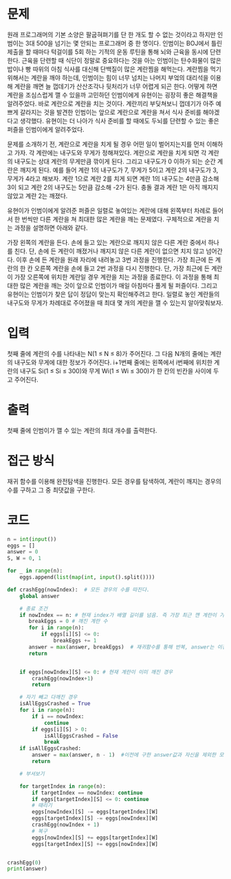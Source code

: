 # 문제
원래 프로그래머의 기본 소양은 팔굽혀펴기를 단 한 개도 할 수 없는 것이라고 하지만 인범이는 3대 500을 넘기는 몇 안되는 프로그래머 중 한 명이다. 인범이는 BOJ에서 틀린 제출을 할 때마다 턱걸이를 5회 하는 기적의 운동 루틴을 통해 뇌와 근육을 동시에 단련한다. 근육을 단련할 때 식단이 정말로 중요하다는 것을 아는 인범이는 탄수화물이 많은 밥이나 빵 따위의 아침 식사를 대신해 단백질이 많은 계란찜을 해먹는다. 계란찜을 먹기 위해서는 계란을 깨야 하는데, 인범이는 힘이 너무 넘치는 나머지 부엌의 대리석을 이용해 계란을 깨면 늘 껍데기가 산산조각나 뒷처리가 너무 어렵게 되곤 한다. 어떻게 하면 계란을 조심스럽게 깰 수 있을까 고민하던 인범이에게 유현이는 굉장히 좋은 해결책을 알려주었다. 바로 계란으로 계란을 치는 것이다. 계란끼리 부딪쳐보니 껍데기가 아주 예쁘게 갈라지는 것을 발견한 인범이는 앞으로 계란으로 계란을 쳐서 식사 준비를 해야겠다고 생각했다. 유현이는 더 나아가 식사 준비를 할 때에도 두뇌를 단련할 수 있는 좋은 퍼즐을 인범이에게 알려주었다.

문제를 소개하기 전, 계란으로 계란을 치게 될 경우 어떤 일이 벌어지는지를 먼저 이해하고 가자. 각 계란에는 내구도와 무게가 정해져있다. 계란으로 계란을 치게 되면 각 계란의 내구도는 상대 계란의 무게만큼 깎이게 된다. 그리고 내구도가 0 이하가 되는 순간 계란은 깨지게 된다. 예를 들어 계란 1의 내구도가 7, 무게가 5이고 계란 2의 내구도가 3, 무게가 4라고 해보자. 계란 1으로 계란 2를 치게 되면 계란 1의 내구도는 4만큼 감소해 3이 되고 계란 2의 내구도는 5만큼 감소해 -2가 된다. 충돌 결과 계란 1은 아직 깨지지 않았고 계란 2는 깨졌다.

유현이가 인범이에게 알려준 퍼즐은 일렬로 놓여있는 계란에 대해 왼쪽부터 차례로 들어서 한 번씩만 다른 계란을 쳐 최대한 많은 계란을 깨는 문제였다. 구체적으로 계란을 치는 과정을 설명하면 아래와 같다.

가장 왼쪽의 계란을 든다.
손에 들고 있는 계란으로 깨지지 않은 다른 계란 중에서 하나를 친다. 단, 손에 든 계란이 깨졌거나 깨지지 않은 다른 계란이 없으면 치지 않고 넘어간다. 이후 손에 든 계란을 원래 자리에 내려놓고 3번 과정을 진행한다.
가장 최근에 든 계란의 한 칸 오른쪽 계란을 손에 들고 2번 과정을 다시 진행한다. 단, 가장 최근에 든 계란이 가장 오른쪽에 위치한 계란일 경우 계란을 치는 과정을 종료한다.
이 과정을 통해 최대한 많은 계란을 깨는 것이 앞으로 인범이가 매일 아침마다 풀게 될 퍼즐이다. 그리고 유현이는 인범이가 찾은 답이 정답이 맞는지 확인해주려고 한다. 일렬로 놓인 계란들의 내구도와 무게가 차례대로 주어졌을 때 최대 몇 개의 계란을 깰 수 있는지 알아맞춰보자.

# 입력
첫째 줄에 계란의 수를 나타내는 N(1 ≤ N ≤ 8)가 주어진다. 그 다음 N개의 줄에는 계란의 내구도와 무게에 대한 정보가 주어진다. i+1번째 줄에는 왼쪽에서 i번째에 위치한 계란의 내구도 Si(1 ≤ Si ≤ 300)와 무게 Wi(1 ≤ Wi ≤ 300)가 한 칸의 빈칸을 사이에 두고 주어진다.

# 출력
첫째 줄에 인범이가 깰 수 있는 계란의 최대 개수를 출력한다.

# 접근 방식
재귀 함수를 이용해 완전탐색을 진행한다. 모든 경우를 탐색하여, 계란이 깨지는 경우의 수를 구하고 그 중 최댓값을 구한다.

# 코드
```python
n = int(input())
eggs = []
answer = 0
S, W = 0, 1

for _ in range(n):
    eggs.append(list(map(int, input().split())))

def crashEgg(nowIndex):  # 모든 경우의 수를 따진다.
    global answer

    # 종료 조건
    if nowIndex == n: # 현재 index가 배열 길이를 넘음. 즉 가장 최근 깬 계란이 가장 오른쪽 계란
       breakEggs = 0 # 깨진 계란 수
       for i in range(n):
           if eggs[i][S] <= 0:
               breakEggs += 1
       answer = max(answer, breakEggs)  # 재귀함수를 통해 반복, answer는 이전 breakEggs 새로운 breakEggs와 비교 최댓값 뽑기
       return


    if eggs[nowIndex][S] <= 0: # 현재 계란이 이미 깨진 경우
        crashEgg(nowIndex+1)
        return

    # 자기 빼고 다깨진 경우
    isAllEggsCrashed = True
    for i in range(n):
        if i == nowIndex:
            continue
        if eggs[i][S] > 0:
            isAllEggsCrashed = False
            break
    if isAllEggsCrashed:
        answer = max(answer, n - 1)  #이전에 구한 answer값과 자신을 제외한 모든 계란이 다 부서진 경우를 비교. 이떄 이전 answer값이 n, 즉 모든 계란이 부서진 것이 아닌 이상 n-1이 됨
        return

    # 부셔보기

    for targetIndex in range(n):
        if targetIndex == nowIndex: continue
        if eggs[targetIndex][S] <= 0: continue
        # 때리기
        eggs[nowIndex][S] -= eggs[targetIndex][W]
        eggs[targetIndex][S] -= eggs[nowIndex][W]
        crashEgg(nowIndex + 1)
        # 복구
        eggs[nowIndex][S] += eggs[targetIndex][W]
        eggs[targetIndex][S] += eggs[nowIndex][W]


crashEgg(0)
print(answer)
```